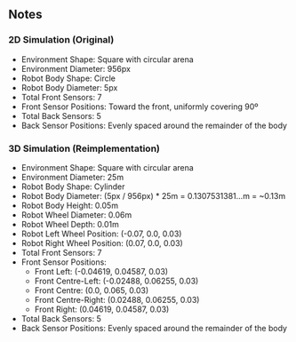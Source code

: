 ## Notes

### 2D Simulation (Original)
- Environment Shape: Square with circular arena
- Environment Diameter: 956px
- Robot Body Shape: Circle
- Robot Body Diameter: 5px
- Total Front Sensors: 7
- Front Sensor Positions: Toward the front, uniformly covering 90º
- Total Back Sensors: 5
- Back Sensor Positions: Evenly spaced around the remainder of the body

### 3D Simulation (Reimplementation)
- Environment Shape: Square with circular arena
- Environment Diameter: 25m
- Robot Body Shape: Cylinder
- Robot Body Diameter: (5px / 956px) * 25m = 0.1307531381...m = ~0.13m
- Robot Body Height: 0.05m
- Robot Wheel Diameter: 0.06m
- Robot Wheel Depth: 0.01m
- Robot Left Wheel Position: (-0.07, 0.0, 0.03)
- Robot Right Wheel Position: (0.07, 0.0, 0.03)
- Total Front Sensors: 7
- Front Sensor Positions: 
    - Front Left: (-0.04619, 0.04587, 0.03)
    - Front Centre-Left: (-0.02488, 0.06255, 0.03)
    - Front Centre: (0.0, 0.065, 0.03)
    - Front Centre-Right: (0.02488, 0.06255, 0.03)
    - Front Right: (0.04619, 0.04587, 0.03)
- Total Back Sensors: 5
- Back Sensor Positions: Evenly spaced around the remainder of the body